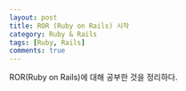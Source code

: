 ```yaml
---
layout: post
title: ROR (Ruby on Rails) 시작
category: Ruby & Rails
tags: [Ruby, Rails]
comments: true
---
```


ROR(Ruby on Rails)에 대해 공부한 것을 정리하다.

